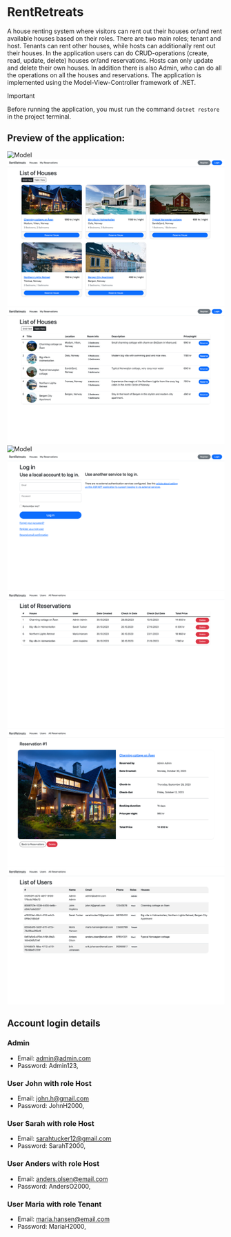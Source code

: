 # RentRetreats
A house renting system where visitors can rent out their houses or/and rent available houses based on their roles. There are two main roles; tenant and host. Tenants can rent other houses, while hosts can additionally rent out their houses. In the application users can do CRUD-operations (create, read, update, delete) houses or/and reservations. Hosts can only update and delete their own houses. In addition there is also Admin, who can do all the operations on all the houses and reservations.
The application is implemented using the Model-View-Controller framework of .NET.

> [!IMPORTANT]
> Before running the application, you must run the command `dotnet restore` in the project terminal.

## Preview of the application:
![Model](https://github.com/3sapham/RentRetreats/blob/main/Group-Project-1/wwwroot/images/screen/Skjermbilde-1.jpg)
![Model](https://github.com/3sapham/RentRetreats/blob/main/Group-Project-1/wwwroot/images/screen/Skjermbilde-2.jpg)
![Model](https://github.com/3sapham/RentRetreats/blob/main/Group-Project-1/wwwroot/images/screen/Skjermbilde-3.jpg)
![Model](https://github.com/3sapham/RentRetreats/blob/main/Group-Project-1/wwwroot/images/screen/Skjermbilde-4.jpg)
![Model](https://github.com/3sapham/RentRetreats/blob/main/Group-Project-1/wwwroot/images/screen/Skjermbilde-5.jpg)
![Model](https://github.com/3sapham/RentRetreats/blob/main/Group-Project-1/wwwroot/images/screen/Skjermbilde-6.jpg)
![Model](https://github.com/3sapham/RentRetreats/blob/main/Group-Project-1/wwwroot/images/screen/Skjermbilde-7.jpg)
![Model](https://github.com/3sapham/RentRetreats/blob/main/Group-Project-1/wwwroot/images/screen/Skjermbilde-8.jpg)

## Account login details

### Admin
* Email: admin@admin.com
* Password: Admin123,

### User John with role Host
* Email: john.h@gmail.com
* Password: JohnH2000,

### User Sarah with role Host
* Email: sarahtucker12@gmail.com
* Password: SarahT2000,

### User Anders with role Host
* Email: anders.olsen@email.com
* Password: AndersO2000,

### User Maria with role Tenant
* Email: maria.hansen@email.com
* Password: MariaH2000,

